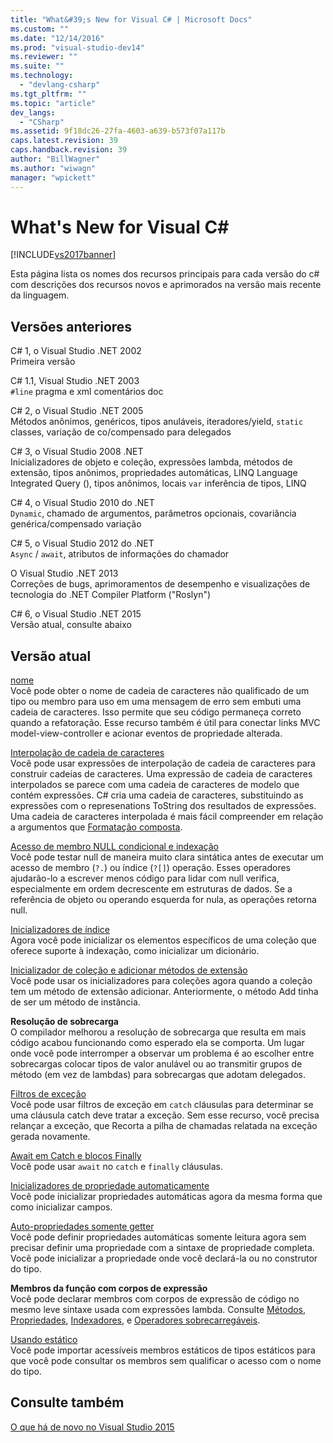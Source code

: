 ```yaml
---
title: "What&#39;s New for Visual C# | Microsoft Docs"
ms.custom: ""
ms.date: "12/14/2016"
ms.prod: "visual-studio-dev14"
ms.reviewer: ""
ms.suite: ""
ms.technology: 
  - "devlang-csharp"
ms.tgt_pltfrm: ""
ms.topic: "article"
dev_langs: 
  - "CSharp"
ms.assetid: 9f18dc26-27fa-4603-a639-b573f07a117b
caps.latest.revision: 39
caps.handback.revision: 39
author: "BillWagner"
ms.author: "wiwagn"
manager: "wpickett"
---
```

# What&#39;s New for Visual C# #
[!INCLUDE[vs2017banner](../../csharp/includes/vs2017banner.md)]

Esta página lista os nomes dos recursos principais para cada versão do c\# com descrições dos recursos novos e aprimorados na versão mais recente da linguagem.  
  
## Versões anteriores  
 C\# 1, o Visual Studio .NET 2002  
 Primeira versão  
  
 C\# 1.1, Visual Studio .NET 2003  
 `#line` pragma e xml comentários doc  
  
 C\# 2, o Visual Studio .NET 2005  
 Métodos anônimos, genéricos, tipos anuláveis, iteradores\/yield, `static` classes, variação de co\/compensado para delegados  
  
 C\# 3, o Visual Studio 2008 .NET  
 Inicializadores de objeto e coleção, expressões lambda, métodos de extensão, tipos anônimos, propriedades automáticas, LINQ Language Integrated Query \(\), tipos anônimos, locais `var` inferência de tipos, LINQ  
  
 C\# 4, o Visual Studio 2010 do .NET  
 `Dynamic`, chamado de argumentos, parâmetros opcionais, covariância genérica\/compensado variação  
  
 C\# 5, o Visual Studio 2012 do .NET  
 `Async` \/ `await`, atributos de informações do chamador  
  
 O Visual Studio .NET 2013  
 Correções de bugs, aprimoramentos de desempenho e visualizações de tecnologia do .NET Compiler Platform \("Roslyn"\)  
  
 C\# 6, o Visual Studio .NET 2015  
 Versão atual, consulte abaixo  
  
## Versão atual  
 [nome](../../csharp/language-reference/keywords/nameof.md)  
 Você pode obter o nome de cadeia de caracteres não qualificado de um tipo ou membro para uso em uma mensagem de erro sem embuti uma cadeia de caracteres.  Isso permite que seu código permaneça correto quando a refatoração.  Esse recurso também é útil para conectar links MVC model\-view\-controller e acionar eventos de propriedade alterada.  
  
 [Interpolação de cadeia de caracteres](../../csharp/language-reference/keywords/interpolated-strings.md)  
 Você pode usar expressões de interpolação de cadeia de caracteres para construir cadeias de caracteres.  Uma expressão de cadeia de caracteres interpolados se parece com uma cadeia de caracteres de modelo que contém expressões.  C\# cria uma cadeia de caracteres, substituindo as expressões com o represenations ToString dos resultados de expressões.  Uma cadeia de caracteres interpolada é mais fácil compreender em relação a argumentos que [Formatação composta](../Topic/Composite%20Formatting.md).  
  
 [Acesso de membro NULL condicional e indexação](../../csharp/language-reference/operators/null-conditional-operators.md)  
 Você pode testar null de maneira muito clara sintática antes de executar um acesso de membro \(`?.`\) ou índice \(`?[]`\) operação.  Esses operadores ajudarão\-lo a escrever menos código para lidar com null verifica, especialmente em ordem decrescente em estruturas de dados.  Se a referência de objeto ou operando esquerda for nula, as operações retorna null.  
  
 [Inicializadores de índice](../../csharp/programming-guide/classes-and-structs/object-and-collection-initializers.md)  
 Agora você pode inicializar os elementos específicos de uma coleção que oferece suporte à indexação, como inicializar um dicionário.  
  
 [Inicializador de coleção e adicionar métodos de extensão](../../csharp/programming-guide/classes-and-structs/object-and-collection-initializers.md)  
 Você pode usar os inicializadores para coleções agora quando a coleção tem um método de extensão adicionar.  Anteriormente, o método Add tinha de ser um método de instância.  
  
 **Resolução de sobrecarga**  
 O compilador melhorou a resolução de sobrecarga que resulta em mais código acabou funcionando como esperado ela se comporta.  Um lugar onde você pode interromper a observar um problema é ao escolher entre sobrecargas colocar tipos de valor anulável ou ao transmitir grupos de método \(em vez de lambdas\) para sobrecargas que adotam delegados.  
  
 [Filtros de exceção](../../csharp/language-reference/keywords/try-catch.md)  
 Você pode usar filtros de exceção em `catch` cláusulas para determinar se uma cláusula catch deve tratar a exceção.  Sem esse recurso, você precisa relançar a exceção, que Recorta a pilha de chamadas relatada na exceção gerada novamente.  
  
 [Await em Catch e blocos Finally](../../csharp/language-reference/keywords/try-catch.md)  
 Você pode usar `await` no `catch` e `finally` cláusulas.  
  
 [Inicializadores de propriedade automaticamente](../../csharp/programming-guide/classes-and-structs/auto-implemented-properties.md)  
 Você pode inicializar propriedades automáticas agora da mesma forma que como inicializar campos.  
  
 [Auto\-propriedades somente getter](../../csharp/programming-guide/classes-and-structs/auto-implemented-properties.md)  
 Você pode definir propriedades automáticas somente leitura agora sem precisar definir uma propriedade com a sintaxe de propriedade completa.  Você pode inicializar a propriedade onde você declará\-la ou no construtor do tipo.  
  
 **Membros da função com corpos de expressão**  
 Você pode declarar membros com corpos de expressão de código no mesmo leve sintaxe usada com expressões lambda.  Consulte [Métodos](../../fsharp/language-reference/members/methods.md), [Propriedades](../../csharp/programming-guide/classes-and-structs/properties.md), [Indexadores](../../csharp/programming-guide/indexers/index.md), e [Operadores sobrecarregáveis](../../csharp/programming-guide/statements-expressions-operators/overloadable-operators.md).  
  
 [Usando estático](../../csharp/language-reference/keywords/using-directive.md)  
 Você pode importar acessíveis membros estáticos de tipos estáticos para que você pode consultar os membros sem qualificar o acesso com o nome do tipo.  
  
## Consulte também  
 [O que há de novo no Visual Studio 2015](/visual-studio/ide/what-s-new-in-visual-studio-2015)